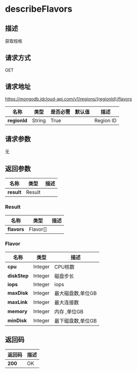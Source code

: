 # describeFlavors


## 描述
获取规格

## 请求方式
GET

## 请求地址
https://mongodb.jdcloud-api.com/v1/regions/{regionId}/flavors

|名称|类型|是否必需|默认值|描述|
|---|---|---|---|---|
|**regionId**|String|True| |Region ID|

## 请求参数
无


## 返回参数
|名称|类型|描述|
|---|---|---|
|**result**|Result| |

### Result
|名称|类型|描述|
|---|---|---|
|**flavors**|Flavor[]| |
### Flavor
|名称|类型|描述|
|---|---|---|
|**cpu**|Integer|CPU核数|
|**diskStep**|Integer|磁盘步长|
|**iops**|Integer|iops|
|**maxDisk**|Integer|最大磁盘数,单位GB|
|**maxLink**|Integer|最大连接数|
|**memory**|Integer|内存 ,单位GB|
|**minDisk**|Integer|最下磁盘数,单位GB|

## 返回码
|返回码|描述|
|---|---|
|**200**|OK|
